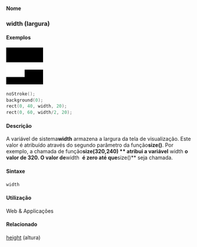 
#### Nome
### width (largura)

#### Exemplos
<img border="0" height="100" src="media/width.gif" width="100"/>

```pde
noStroke(); 
background(0); 
rect(0, 40, width, 20); 
rect(0, 60, width/2, 20); 

```

#### Descrição
A variável de sistema<span style="font-style: italic;"></span>**width**<span style="font-style: italic;"></span>
armazena a largura da tela de visualização. Este valor
é atribuído através do segundo parâmetro da
função**size()**. Por exemplo, a chamada de função**size(320,240) ** atribui a variável** width **o valor de 320. O valor de**width  **é zero até que**size()** seja chamada.

#### Sintaxe
```pde
width

```

#### Utilização

	
Web & Applicações

#### Relacionado
[height](height) (altura)
